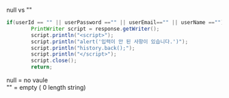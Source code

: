 null vs ""

```java
if(userId == "" || userPassword =="" || userEmail=="" || userName =="") {
		PrintWriter script = response.getWriter();
		script.println("<script>");
		script.println("alert('입력이 안 된 사항이 있습니다.')");
		script.println("history.back();");
		script.println("</script>");
		script.close();
		return;
```

null = no vaule <br/>
"" = empty ( 0 length string)
